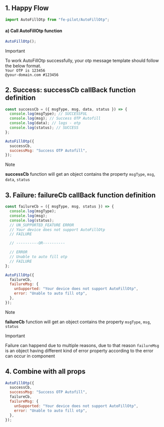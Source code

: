 ## 1. Happy Flow

```js
import AutoFillOtp from "fe-pilot/AutoFillOtp";
```

#### a) Call AutoFillOtp function

```js
AutoFillOtp();
```

> [!Important]
> To work AutoFillOtp successfully, your otp message template should follow the below format.
> <br />
> ```Your OTP is 123456```
> <br/>
> ```@your-domain.com #123456```


## 2. Success: successCb callBack function definition

```js
const successCb = ({ msgType, msg, data, status }) => {
  console.log(msgType); // SUCCESSFUL
  console.log(msg); // Success OTP Autofill
  console.log(data); // logs - otp
  console.log(status); // SUCCESS
};

AutoFillOtp({
  successCb,
  successMsg: "Success OTP Autofill",
});
```

> [!Note]
> **successCb** function will get an object contains the property `msgType`, `msg`, `data`, `status`


## 3. Failure: failureCb callBack function definition

```js
const failureCb = ({ msgType, msg, status }) => {
  console.log(msgType); 
  console.log(msg); 
  console.log(status); 
  // UN_SUPPORTED_FEATURE ERROR
  // Your device does not support AutoFillOtp
  // FAILURE

  // ----------OR----------

  // ERROR
  // Unable to auto fill otp
  // FAILURE
};

AutoFillOtp({
  failureCb,
  failureMsg: {
    unSupported: "Your device does not support AutoFillOtp",
    error: "Unable to auto fill otp",
  },
});
```

> [!Note] 
> **failureCb** function will get an object contains the property `msgType`, `msg`, `status`

> [!Important]
> Failure can happend due to multiple reasons, due to that reason `failureMsg` is an object having different kind of error property according to the error can occur in component

## 4. Combine with all props

```js
AutoFillOtp({
  successCb,
  successMsg: "Success OTP Autofill",
  failureCb,
  failureMsg: {
    unSupported: "Your device does not support AutoFillOtp",
    error: "Unable to auto fill otp",
  },
});
```
